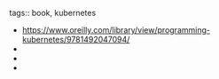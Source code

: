 tags:: book, kubernetes

- https://www.oreilly.com/library/view/programming-kubernetes/9781492047094/
-
-
-